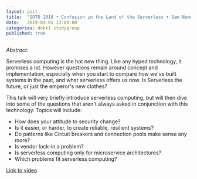 ```yaml
---
layout: post
title:  "GOTO 2018 • Confusion in the Land of the Serverless • Sam Newman"
date:   2019-04-01 13:00:00
categories: dokk1 studygroup
published: true
---
```

*Abstract:*

Serverless computing is the hot new thing. Like any hyped technology, it promises a lot. However questions remain around concept and implementation, especially when you start to compare how we've built systems in the past, and what serverless offers us now. Is Serverless the future, or just the emperor's new clothes?

This talk will very briefly introduce serverless computing, but will then dive into some of the questions that aren't always asked in conjunction with this technology. Topics will include:
- How does your attitude to security change?
- Is it easier, or harder, to create reliable, resilient systems?
- Do patterns like Circuit breakers and connection pools make sense any more?
- Is vendor lock-in a problem?
- Is serverless computing only for microservice architectures?
- Which problems fit serverless computing?


[Link to video](https://www.youtube.com/watch?v=NP189MPfR7Q)
